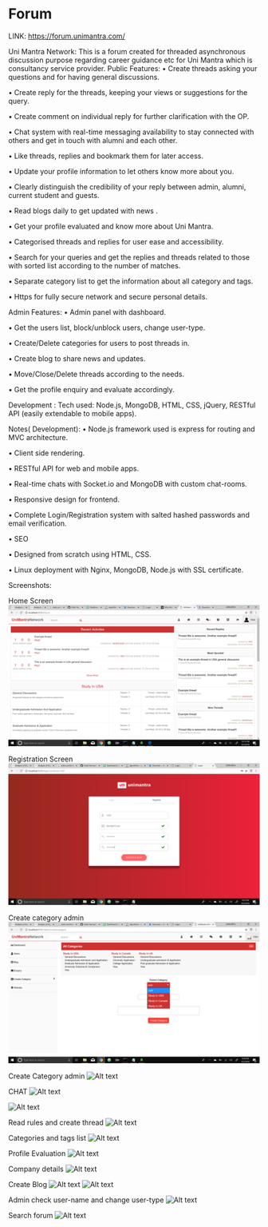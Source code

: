 # Forum

LINK:
https://forum.unimantra.com/

Uni Mantra Network:
This is a forum created for threaded asynchronous discussion purpose regarding career guidance etc for Uni Mantra which is consultancy service provider.
Public Features:
•	Create threads asking your questions and for having general discussions.

•	Create reply for the threads, keeping your views or suggestions for the query.

•	Create comment on individual reply for further clarification with the OP.

•	Chat system with real-time messaging availability to stay connected with others and get in touch with alumni and each other.

•	Like threads, replies and bookmark them for later access.

•	Update your profile information to let others know more about you.

•	Clearly distinguish the credibility of your reply between admin, alumni,  current student and guests.

•	Read blogs daily to get updated with news .

•	Get your profile evaluated and know more about Uni Mantra.

•	Categorised threads and replies for user ease and accessibility.

•	Search for your queries and get the replies and threads related to those with sorted list according to the number of matches.

•	Separate category list to get the information about all category and tags.

•	Https for fully  secure network and secure personal details.

Admin Features:
•	Admin panel with dashboard.

•	Get the users list, block/unblock users, change user-type.

•	Create/Delete categories for users to post threads in.

•	Create blog to share news and updates.

•	Move/Close/Delete threads according to the needs.

•	Get the profile enquiry and evaluate accordingly.

Development :
Tech used: Node.js, MongoDB, HTML, CSS, jQuery, RESTful API (easily extendable to mobile apps).

Notes( Development):
•	Node.js framework used is express for routing and MVC architecture.

•	Client side rendering.

•	RESTful API for web and mobile apps.

•	Real-time chats with Socket.io and MongoDB with custom chat-rooms.

•	Responsive design for frontend.

•	Complete Login/Registration system with salted hashed passwords and email verification.

•	SEO 

•	Designed from scratch using HTML, CSS.

•	Linux deployment with Nginx, MongoDB, Node.js with SSL certificate.

Screenshots:

Home Screen
![Alt text](/Screenshot%20(8).png)


Registration Screen
![Alt text](/Screenshot%20(2).png)

Create category admin
![Alt text](/Screenshot%20(4).png)

Create Category admin
![Alt text](/master/Screenshot%20(5).png)


CHAT
![Alt text](/master/Screenshot%20(9).png)

![Alt text](/master/Screenshot%20(10).png)


Read rules and create thread
![Alt text](/master/Screenshot%20(7).png)

Categories and tags list
![Alt text](/master/Screenshot%20(11).png)

Profile Evaluation
![Alt text](/master/Screenshot%20(12).png)

Company details
![Alt text](/master/Screenshot%20(13).png)

Create Blog
![Alt text](/master/Screenshot%20(14).png)
![Alt text](/master/Screenshot%20(16).png)

Admin check user-name and change user-type
![Alt text](/master/Screenshot%20(16).png)

Search forum
![Alt text](/master/Screenshot%20(18).png)
